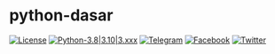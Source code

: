 # python-dasar

[![License](https://img.shields.io/badge/license-MIT-red.svg)](https://raw.githubusercontent.com/kobencry/python-dasar/main/LICENSE) [![Python-3.8|3.10|3.xxx](https://img.shields.io/badge/python-3.8|3.10|3.xxx-yellow.svg)](https://www.python.org) [![Telegram](https://img.shields.io/badge/telegram-online-green.svg)](https://web.telegram.org/z/#-1052242766) [![Facebook](https://img.shields.io/badge/facebook-online-blue.svg)](https://web.facebook.com/groups/1547113062220560/?hoisted_section_header_type=recently_seen&multi_permalinks=3261000454165137) [![Twitter](https://img.shields.io/badge/twitter-@RexosP-blue.svg)](https://twitter.com/RexosP) 
